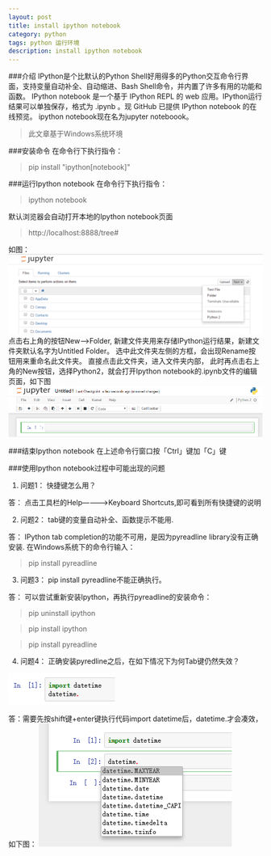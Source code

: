 ```yaml
---
layout: post
title: install ipython notebook 
category: python
tags: python 运行环境
description: install ipython notebook
---
```

###介绍
IPython是个比默认的Python Shell好用得多的Python交互命令行界面，支持变量自动补全、自动缩进、Bash Shell命令，并内置了许多有用的功能和函数。
IPython notebook 是一个基于 IPython REPL 的 web 应用。IPython运行结果可以单独保存，格式为 .ipynb 。现 GitHub 已提供 IPython notebook 的在线预览。
ipython notebook现在名为jupyter noteboook。

>此文章基于Windows系统环境

###安装命令
在命令行下执行指令：
>pip install "ipython[notebook]"

###运行Ipython notebook
在命令行下执行指令：
>ipython notebook

默认浏览器会自动打开本地的Ipython notebook页面
>http://localhost:8888/tree#

如图：
![](/assets/postImg/2016-03-02-A01.png)
点击右上角的按钮New-->Folder, 新建文件夹用来存储IPython运行结果，新建文件夹默认名字为Untitled Folder。
选中此文件夹左侧的方框，会出现Rename按钮用来重命名此文件夹。
直接点击此文件夹，进入文件夹内部，
此时再点击右上角的New按钮，选择Python2，就会打开Ipython notebook的.ipynb文件的编辑页面，如下图
![](/assets/postImg/2016-03-02-A02.png)

###结束Ipython notebook
在上述命令行窗口按「Ctrl」键加「C」键

###使用Ipython notebook过程中可能出现的问题
1. 问题1： 快捷键怎么用？

答： 点击工具栏的Help————>Keyboard Shortcuts,即可看到所有快捷键的说明

2. 问题2： tab键的变量自动补全、函数提示不能用.

答： IPython tab completion的功能不可用，是因为pyreadline library没有正确安装. 在Windows系统下的命令行输入：
>pip install pyreadline

3. 问题3： pip install pyreadline不能正确执行。

答： 可以尝试重新安装Ipython，再执行pyreadline的安装命令：
>pip uninstall ipython

>pip install ipython

>pip install pyreadline

4. 问题4： 正确安装pyredline之后，在如下情况下为何Tab键仍然失效？

![](/assets/postImg/2016-03-02-A03.png)

答：需要先按shift键+enter键执行代码import datetime后，datetime.<tab>才会凑效，如下图：
![](/assets/postImg/2016-03-02-A04.png)
